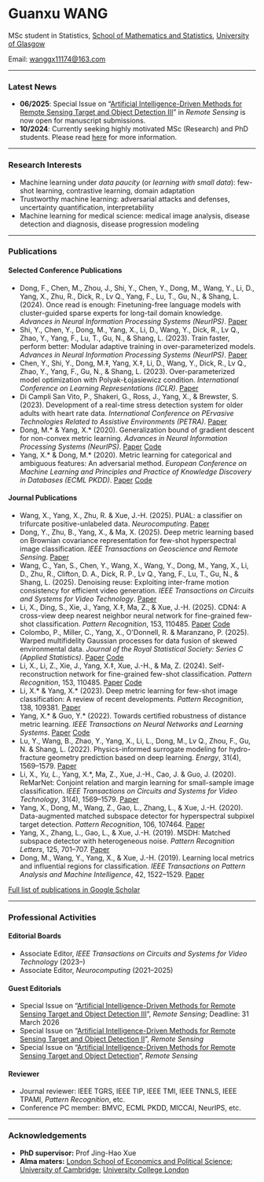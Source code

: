 <!DOCTYPE html PUBLIC "-//W3C//DTD XHTML 1.1//EN"
  "http://www.w3.org/TR/xhtml11/DTD/xhtml11.dtd">
<html xmlns="http://www.w3.org/1999/xhtml" xml:lang="en">
<head>
<meta name="generator" content="jemdoc, see http://jemdoc.jaboc.net/" />
<meta http-equiv="Content-Type" content="text/html;charset=utf-8" />
<link rel="stylesheet" href="jemdoc.css" type="text/css" />
<title>Guanxu WANG</title>
</head>
<body>

# Guanxu WANG

MSc student in Statistics, [School of Mathematics and Statistics](https://www.gla.ac.uk/schools/mathematicsstatistics/), [University of Glasgow](https://www.gla.ac.uk/)

Email: [wanggx11174@163.com](mailto:wanggx11174@163.com)

---

### Latest News

- **06/2025**: Special Issue on “[Artificial Intelligence-Driven Methods for Remote Sensing Target and Object Detection III](https://www.mdpi.com/journal/remotesensing/special_issues/Y63U1I9O94)” in _Remote Sensing_ is now open for manuscript submissions.  
- **10/2024**: Currently seeking highly motivated MSc (Research) and PhD students. Please read [here](https://xiao-chen-yang.github.io/phd) for more information.

---

### Research Interests

- Machine learning under _data paucity_ (or _learning with small data_): few-shot learning, contrastive learning, domain adaptation  
- Trustworthy machine learning: adversarial attacks and defenses, uncertainty quantification, interpretability  
- Machine learning for medical science: medical image analysis, disease detection and diagnosis, disease progression modeling

---

### Publications

#### Selected Conference Publications

- Dong, F., Chen, M., Zhou, J., Shi, Y., Chen, Y., Dong, M., Wang, Y., Li, D., Yang, X., Zhu, R., Dick, R., Lv Q., Yang, F., Lu, T., Gu, N., & Shang, L. (2024). Once read is enough: Finetuning-free language models with cluster-guided sparse experts for long-tail domain knowledge. _Advances in Neural Information Processing Systems (NeurIPS)_. [Paper](https://openreview.net/pdf?id=manHbkpIW6)  
- Shi, Y., Chen, Y., Dong, M., Yang, X., Li, D., Wang, Y., Dick, R., Lv Q., Zhao, Y., Yang, F., Lu, T., Gu, N., & Shang, L. (2023). Train faster, perform better: Modular adaptive training in over-parameterized models. _Advances in Neural Information Processing Systems (NeurIPS)_. [Paper](https://openreview.net/pdf?id=dWDEBW2raJ)  
- Chen, Y., Shi, Y., Dong, M.‡, Yang, X.‡, Li, D., Wang, Y., Dick, R., Lv Q., Zhao, Y., Yang, F., Gu, N., & Shang, L. (2023). Over-parameterized model optimization with Polyak-Łojasiewicz condition. _International Conference on Learning Representations (ICLR)_. [Paper](https://openreview.net/forum?id=aBIpZvMdS56)  
- Di Campli San Vito, P., Shakeri, G., Ross, J., Yang, X., & Brewster, S. (2023). Development of a real-time stress detection system for older adults with heart rate data. _International Conference on PErvasive Technologies Related to Assistive Environments (PETRA)_. [Paper](https://dl.acm.org/doi/10.1145/3594806.3594817)  
- Dong, M.* & Yang, X.* (2020). Generalization bound of gradient descent for non-convex metric learning. _Advances in Neural Information Processing Systems (NeurIPS)_. [Paper](https://proceedings.neurips.cc/paper/2020/hash/6f5e4e86a87220e5d361ad82f1ebc335-Abstract.html) [Code](https://github.com/xyang6/SMILE)  
- Yang, X.* & Dong, M.* (2020). Metric learning for categorical and ambiguous features: An adversarial method. _European Conference on Machine Learning and Principles and Practice of Knowledge Discovery in Databases (ECML PKDD)_. [Paper](https://doi.org/10.1007/978-3-030-67661-2_14) [Code](https://github.com/xyang6/MLadv)

#### Journal Publications

- Wang, X., Yang, X., Zhu, R. & Xue, J.-H. (2025). PUAL: a classifier on trifurcate positive-unlabeled data. _Neurocomputing_. [Paper](https://ieeexplore.ieee.org/document/10918719)  
- Dong, Y., Zhu, B., Yang, X., & Ma, X. (2025). Deep metric learning based on Brownian covariance representation for few-shot hyperspectral image classification. _IEEE Transactions on Geoscience and Remote Sensing_. [Paper](https://www.sciencedirect.com/science/article/pii/S0925231225007520)  
- Wang, C., Yan, S., Chen, Y., Wang, X., Wang, Y., Dong, M., Yang, X., Li, D., Zhu, R., Clifton, D. A., Dick, R. P., Lv Q., Yang, F., Lu, T., Gu, N., & Shang, L. (2025). Denoising reuse: Exploiting inter-frame motion consistency for efficient video generation. _IEEE Transactions on Circuits and Systems for Video Technology_. [Paper](https://ieeexplore.ieee.org/document/10915618)  
- Li, X., Ding, S., Xie, J., Yang, X.‡, Ma, Z., & Xue, J.-H. (2025). CDN4: A cross-view deep nearest neighbor neural network for fine-grained few-shot classification. _Pattern Recognition_, 153, 110485. [Paper](https://www.sciencedirect.com/science/article/pii/S0031320325001268) [Code](https://github.com/ShawnTing1/CDN4)  
- Colombo, P., Miller, C., Yang, X., O'Donnell, R. & Maranzano, P. (2025). Warped multifidelity Gaussian processes for data fusion of skewed environmental data. _Journal of the Royal Statistical Society: Series C (Applied Statistics)_. [Paper](https://academic.oup.com/jrsssc/advance-article/doi/10.1093/jrsssc/qlaf003/8003602) [Code](https://github.com/Pietrostat193/WMFGP)  
- Li, X., Li, Z., Xie, J., Yang, X.‡, Xue, J.-H., & Ma, Z. (2024). Self-reconstruction network for fine-grained few-shot classification. _Pattern Recognition_, 153, 110485. [Paper](https://www.sciencedirect.com/science/article/pii/S003132032400236X) [Code](https://github.com/liz-lut/SRM-main)  
- Li, X.* & Yang, X.* (2023). Deep metric learning for few-shot image classification: A review of recent developments. _Pattern Recognition_, 138, 109381. [Paper](https://www.sciencedirect.com/science/article/pii/S0031320323000821)  
- Yang, X.* & Guo, Y.* (2022). Towards certified robustness of distance metric learning. _IEEE Transactions on Neural Networks and Learning Systems_. [Paper](https://ieeexplore.ieee.org/document/9894380) [Code](https://github.com/xyang6/LMNNPL)  
- Lu, Y., Wang, B., Zhao, Y., Yang, X., Li, L., Dong, M., Lv Q., Zhou, F., Gu, N. & Shang, L. (2022). Physics-informed surrogate modeling for hydro-fracture geometry prediction based on deep learning. _Energy_, 31(4), 1569–1579. [Paper](https://www.sciencedirect.com/science/article/pii/S0360544222010428)  
- Li, X.*, Yu, L.*, Yang, X.*, Ma, Z., Xue, J.-H., Cao, J. & Guo, J. (2020). ReMarNet: Conjoint relation and margin learning for small-sample image classification. _IEEE Transactions on Circuits and Systems for Video Technology_, 31(4), 1569–1579. [Paper](https://ieeexplore.ieee.org/document/9127956)  
- Yang, X., Dong, M., Wang, Z., Gao, L., Zhang, L., & Xue, J.-H. (2020). Data-augmented matched subspace detector for hyperspectral subpixel target detection. _Pattern Recognition_, 106, 107464. [Paper](https://doi.org/10.1016/j.patcog.2020.107464)  
- Yang, X., Zhang, L., Gao, L., & Xue, J.-H. (2019). MSDH: Matched subspace detector with heterogeneous noise. _Pattern Recognition Letters_, 125, 701–707. [Paper](https://doi.org/10.1016/j.patrec.2019.07.014)  
- Dong, M., Wang, Y., Yang, X., & Xue, J.-H. (2019). Learning local metrics and influential regions for classification. _IEEE Transactions on Pattern Analysis and Machine Intelligence_, 42, 1522–1529. [Paper](https://doi.org/10.1109/TPAMI.2019.2914899)

[Full list of publications in Google Scholar](https://scholar.google.com/citations?user=mVzcKggAAAAJ&hl=en)

---

### Professional Activities

#### Editorial Boards

- Associate Editor, _IEEE Transactions on Circuits and Systems for Video Technology_ (2023–)  
- Associate Editor, _Neurocomputing_ (2021–2025)

#### Guest Editorials

- Special Issue on “[Artificial Intelligence-Driven Methods for Remote Sensing Target and Object Detection III](https://www.mdpi.com/journal/remotesensing/special_issues/Y63U1I9O94)”, _Remote Sensing_; Deadline: 31 March 2026  
- Special Issue on “[Artificial Intelligence-Driven Methods for Remote Sensing Target and Object Detection II](https://www.mdpi.com/journal/remotesensing/special_issues/E936A0S61N)”, _Remote Sensing_  
- Special Issue on “[Artificial Intelligence-Driven Methods for Remote Sensing Target and Object Detection](https://www.mdpi.com/journal/remotesensing/special_issues/Driven_Methods)”, _Remote Sensing_

#### Reviewer

- Journal reviewer: IEEE TGRS, IEEE TIP, IEEE TMI, IEEE TNNLS, IEEE TPAMI, _Pattern Recognition_, etc.  
- Conference PC member: BMVC, ECML PKDD, MICCAI, NeurIPS, etc.

---

### Acknowledgements

- **PhD supervisor:** Prof Jing-Hao Xue  
- **Alma maters:** [London School of Economics and Political Science](https://www.lse.ac.uk/); [University of Cambridge](https://www.cam.ac.uk/); [University College London](https://www.ucl.ac.uk/)

</body>
</html>